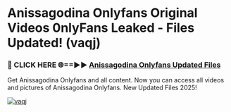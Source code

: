 # Anissagodina Onlyfans Original Videos 0nlyFans Leaked - Files Updated! (vaqj)

<h3>🔴 CLICK HERE 🌐==►► <a href="https://tinyurl.com/2m67pmp6" rel="nofollow">Anissagodina Onlyfans Updated Files</a></h3>

Get Anissagodina Onlyfans and all content. Now you can access all videos and pictures of Anissagodina Onlyfans. New Updated Files 2025!

[![vaqj](https://i.imgur.com/H4QAA4z.gif)](https://tinyurl.com/2m67pmp6)
